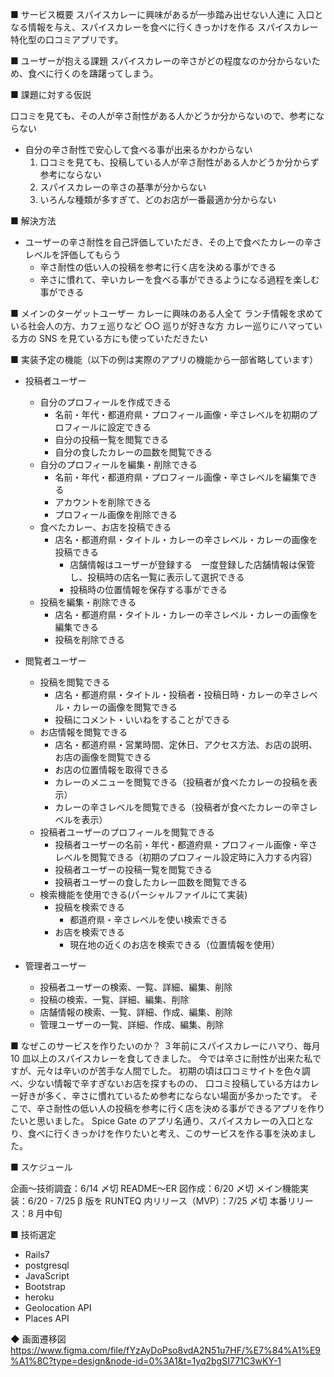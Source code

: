■ サービス概要
スパイスカレーに興味があるが一歩踏み出せない人達に
入口となる情報を与え、スパイスカレーを食べに行くきっかけを作る
スパイスカレー特化型の口コミアプリです。

■ ユーザーが抱える課題
スパイスカレーの辛さがどの程度なのか分からないため、食べに行くのを躊躇ってしまう。

■ 課題に対する仮説

口コミを見ても、その人が辛さ耐性がある人かどうか分からないので、参考にならない

- 自分の辛さ耐性で安心して食べる事が出来るかわからない
  1. 口コミを見ても、投稿している人が辛さ耐性がある人かどうか分からず参考にならない
  2. スパイスカレーの辛さの基準が分からない
  3. いろんな種類が多すぎて、どのお店が一番最適か分からない

■ 解決方法

- ユーザーの辛さ耐性を自己評価していただき、その上で食べたカレーの辛さレベルを評価してもらう
  - 辛さ耐性の低い人の投稿を参考に行く店を決める事ができる
  - 辛さに慣れて、辛いカレーを食べる事ができるようになる過程を楽しむ事ができる

■ メインのターゲットユーザー
カレーに興味のある人全て
ランチ情報を求めている社会人の方、カフェ巡りなど ○○ 巡りが好きな方
カレー巡りにハマっている方の SNS を見ている方にも使っていただきたい

■ 実装予定の機能（以下の例は実際のアプリの機能から一部省略しています）

- 投稿者ユーザー

  - 自分のプロフィールを作成できる
    - 名前・年代・都道府県・プロフィール画像・辛さレベルを初期のプロフィールに設定できる
    - 自分の投稿一覧を閲覧できる
    - 自分の食したカレーの皿数を閲覧できる
  - 自分のプロフィールを編集・削除できる
    - 名前・年代・都道府県・プロフィール画像・辛さレベルを編集できる
    - アカウントを削除できる
    - プロフィール画像を削除できる
  - 食べたカレー、お店を投稿できる
    - 店名・都道府県・タイトル・カレーの辛さレベル・カレーの画像を投稿できる
      - 店舗情報はユーザーが登録する　一度登録した店舗情報は保管し、投稿時の店名一覧に表示して選択できる
      - 投稿時の位置情報を保存する事ができる
  - 投稿を編集・削除できる
    - 店名・都道府県・タイトル・カレーの辛さレベル・カレーの画像を編集できる
    - 投稿を削除できる

- 閲覧者ユーザー

  - 投稿を閲覧できる
    - 店名・都道府県・タイトル・投稿者・投稿日時・カレーの辛さレベル・カレーの画像を閲覧できる
    - 投稿にコメント・いいねをすることができる
  - お店情報を閲覧できる
    - 店名・都道府県・営業時間、定休日、アクセス方法、お店の説明、お店の画像を閲覧できる
    - お店の位置情報を取得できる
    - カレーのメニューを閲覧できる（投稿者が食べたカレーの投稿を表示）
    - カレーの辛さレベルを閲覧できる（投稿者が食べたカレーの辛さレベルを表示）
  - 投稿者ユーザーのプロフィールを閲覧できる
    - 投稿者ユーザーの名前・年代・都道府県・プロフィール画像・辛さレベルを閲覧できる（初期のプロフィール設定時に入力する内容）
    - 投稿者ユーザーの投稿一覧を閲覧できる
    - 投稿者ユーザーの食したカレー皿数を閲覧できる
  - 検索機能を使用できる(パーシャルファイルにて実装)
    - 投稿を検索できる
      - 都道府県・辛さレベルを使い検索できる
    - お店を検索できる
      - 現在地の近くのお店を検索できる（位置情報を使用）

- 管理者ユーザー

  - 投稿者ユーザーの検索、一覧、詳細、編集、削除
  - 投稿の検索、一覧、詳細、編集、削除
  - 店舗情報の検索、一覧、詳細、作成、編集、削除
  - 管理ユーザーの一覧、詳細、作成、編集、削除

■ なぜこのサービスを作りたいのか？
３年前にスパイスカレーにハマり、毎月 10 皿以上のスパイスカレーを食してきました。
今では辛さに耐性が出来た私ですが、元々は辛いのが苦手な人間でした。
初期の頃は口コミサイトを色々調べ、少ない情報で辛すぎないお店を探すものの、
口コミ投稿している方はカレー好きが多く、辛さに慣れているため参考にならない場面が多かったです。
そこで、辛さ耐性の低い人の投稿を参考に行く店を決める事ができるアプリを作りたいと思いました。
Spice Gate のアプリ名通り、スパイスカレーの入口となり、食べに行くきっかけを作りたいと考え、このサービスを作る事を決めました。

■ スケジュール

企画〜技術調査：6/14 〆切
README〜ER 図作成：6/20 〆切
メイン機能実装：6/20 - 7/25
β 版を RUNTEQ 内リリース（MVP）：7/25 〆切
本番リリース：8 月中旬

■ 技術選定

- Rails7
- postgresql
- JavaScript
- Bootstrap
- heroku
- Geolocation API
- Places API

◆ 画面遷移図
https://www.figma.com/file/fYzAyDoPso8vdA2N51u7HF/%E7%84%A1%E9%A1%8C?type=design&node-id=0%3A1&t=1yq2bgSI771C3wKY-1
